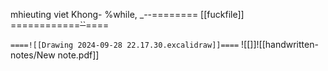 mhieuting viet Khong- %while, _--======== 
[[fuckfile]]
============~~``~~====

`====![[Drawing 2024-09-28 22.17.30.excalidraw]]====`
![[]]![[handwritten-notes/New note.pdf]]